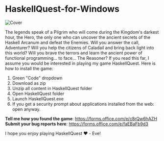 # HaskellQuest-for-Windows
![Cover](https://user-images.githubusercontent.com/40964633/228316492-f8fe0671-d324-41ec-adce-affdeeb14ead.png)

The legends speak of a Pilgrim who will come during the Kingdom's darkest hour, the Hero, the only one who can uncover the ancient secrets of the Haskell Arcanum and defeat the Enemies. Will you answer the call, Adventurer? Will you help the citizens of Caladail and bring back light into this world? Will you brave the terrors and learn the ancient power of functional programming… to face... The Reasoner?
If you read this far, I assume you would be interested in playing my game HaskellQuest. Here is how to install the game:

1. Green "Code" dropdown
2. Download as zip
3. Unzip all content in HaskellQuest folder
4. Open HaskellQuest folder
5. Launch HaskellQuest.exe
6. If you get a security prompt about applications installed from the web: open anyway.

**Tell me how you found the game**: https://forms.office.com/e/c8rQw6hAZH 
**Submit your bug reports here**: https://forms.office.com/e/faEBaFb9d3

I hope you enjoy playing HaskellQuest ❤️ - Eve!
